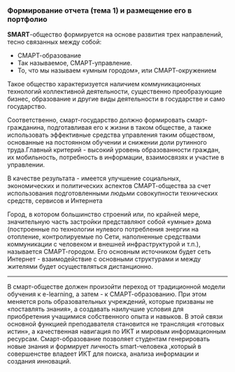 ### Формирование отчета (тема 1) и размещение его в портфолио

**SMART**-общество формируется на основе развития трех направлений, тесно связанных между собой:

  - СМАРТ-образование
  - Так называемое, СМАРТ-управление.
  - То, что мы называем «умным городом», или СМАРТ-окружением

Такое общество характеризуется наличием коммуникационных технологий коллективной деятельности, существенно преобразующие бизнес, образование и другие виды деятельности в государстве и само государство.

Соответственно, смарт-государство должно формировать смарт-гражданина, подготавливая его к жизни в таком обществе, а также использовать эффективные средства управления таким обществом, основанные на постоянном обучении и снижении доли рутинного труда.Главный критерий - высокий уровень образованности граждан, их мобильность, потребность в информации, взаимосвязях и участие в управлении.

В качестве результата - имеется улучшение социальных, экономических и политических аспектов СМАРТ-общества за счет использования подготовленными людьми совокупности технических средств, сервисов и Интернета

Город, в котором большинство строений или, по крайней мере, значительную часть застройки представляют собой «умные» дома (построенные по технологии нулевого потребления энергии на отопление, контролируемые по Сети, наполненные средствами коммуникации с человеком и внешней инфраструктурой и т.п.), называется СМАРТ-городом. Его основным источником будет сеть Интернет - взаимодействие с основными структурами и между жителями будет осуществляться дистанционно.

---
В смарт-обществе должен произойти переход от традиционной модели обучения к e-learning, а затем - к СМАРТ-образованию. При этом меняется  роль образовательных учреждений, которые призваны не «поставлять знания», а создавать наилучшие условия для приобретения учащимися собственного опыта и навыков. В этой связи основной функцией преподавателя становится не трансляция «готовых истин», а качественная навигация по ИКТ и мировым информационным ресурсам. Смарт-образование позволяет студентам генерировать новые знания и формирует личность smart-человека ,который в совершенстве владеет ИКТ для поиска, анализа информации и создания инноваций.


